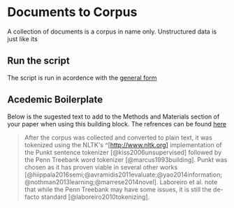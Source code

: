 # Documents to Corpus

A collection of documents is a corpus in name only.
Unstructured data is just like its


## Run the script

The script is run in acordence with the [general form](../README.md#scripts)

## Acedemic Boilerplate

Below is the sugested text to add to the Methods and Materials section of your paper when using this building block.
The refrences can be found [here](./references.bib)

> After the corpus was collected and converted to plain text, it was tokenized using the NLTK's ^[http://www.nltk.org] implementation of the Punkt sentence tokenizer [@kiss2006unsupervised] followed by the Penn Treebank word tokenizer [@marcus1993building].
> Punkt was chosen as it has proven viable in several other works [@hiippala2016semi;@avramidis2011evaluate;@yao2014information;@nothman2013learning;@marrese2014novel].
> Laboreiro et al. note that while the Penn Treebank may have some issues, it is still the de-facto standard [@laboreiro2010tokenizing].
